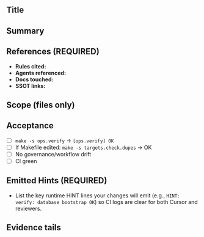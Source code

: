 ## Title
<!-- concise, imperative; include PR code (e.g., 024c), scope keyword -->

## Summary
<!-- what & why in 2–4 lines -->

## References (REQUIRED)
- **Rules cited:** <!-- e.g., 039-execution-contract; 040-ci-triage; 041-pr-merge-policy -->
- **Agents referenced:** <!-- e.g., AGENTS.md#orchestrator; AGENTS.md#cursor -->
- **Docs touched:** <!-- list relative paths -->
- **SSOT links:** <!-- RULES_INDEX.md anchors; AGENTS.md anchors; SSOT_MASTER_PLAN.md sections -->

## Scope (files only)
<!-- exact list; no others -->

## Acceptance
- [ ] `make -s ops.verify` → `[ops.verify] OK`
- [ ] If Makefile edited: `make -s targets.check.dupes` → OK
- [ ] No governance/workflow drift
- [ ] CI green

## Emitted Hints (REQUIRED)
- List the key runtime HINT lines your changes will emit (e.g., `HINT: verify: database bootstrap OK`) so CI logs are clear for both Cursor and reviewers.

## Evidence tails
<!-- paste decisive tails or failing tails -->
